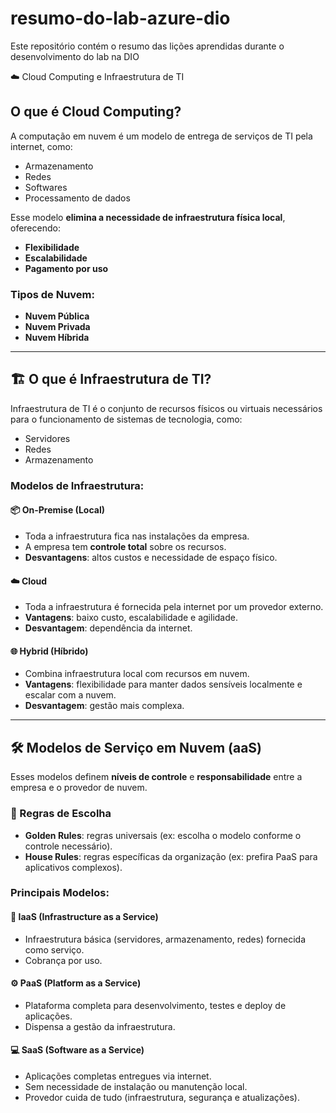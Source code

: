 # resumo-do-lab-azure-dio
Este repositório contém o resumo das lições aprendidas durante o desenvolvimento do lab na DIO

☁️ Cloud Computing e Infraestrutura de TI

## O que é Cloud Computing?

A computação em nuvem é um modelo de entrega de serviços de TI pela internet, como:

- Armazenamento
- Redes
- Softwares
- Processamento de dados

Esse modelo **elimina a necessidade de infraestrutura física local**, oferecendo:

- **Flexibilidade**
- **Escalabilidade**
- **Pagamento por uso**

### Tipos de Nuvem:

- **Nuvem Pública**  
- **Nuvem Privada**  
- **Nuvem Híbrida**

---

## 🏗️ O que é Infraestrutura de TI?

Infraestrutura de TI é o conjunto de recursos físicos ou virtuais necessários para o funcionamento de sistemas de tecnologia, como:

- Servidores
- Redes
- Armazenamento

### Modelos de Infraestrutura:

#### 📦 On-Premise (Local)

- Toda a infraestrutura fica nas instalações da empresa.
- A empresa tem **controle total** sobre os recursos.
- **Desvantagens**: altos custos e necessidade de espaço físico.

#### ☁️ Cloud

- Toda a infraestrutura é fornecida pela internet por um provedor externo.
- **Vantagens**: baixo custo, escalabilidade e agilidade.
- **Desvantagem**: dependência da internet.

#### 🌐 Hybrid (Híbrido)

- Combina infraestrutura local com recursos em nuvem.
- **Vantagens**: flexibilidade para manter dados sensíveis localmente e escalar com a nuvem.
- **Desvantagem**: gestão mais complexa.

---

## 🛠️ Modelos de Serviço em Nuvem (aaS)

Esses modelos definem **níveis de controle** e **responsabilidade** entre a empresa e o provedor de nuvem.

### 📌 Regras de Escolha

- **Golden Rules**: regras universais (ex: escolha o modelo conforme o controle necessário).
- **House Rules**: regras específicas da organização (ex: prefira PaaS para aplicativos complexos).

### Principais Modelos:

#### 🧱 IaaS (Infrastructure as a Service)

- Infraestrutura básica (servidores, armazenamento, redes) fornecida como serviço.
- Cobrança por uso.

#### ⚙️ PaaS (Platform as a Service)

- Plataforma completa para desenvolvimento, testes e deploy de aplicações.
- Dispensa a gestão da infraestrutura.

#### 💻 SaaS (Software as a Service)

- Aplicações completas entregues via internet.
- Sem necessidade de instalação ou manutenção local.
- Provedor cuida de tudo (infraestrutura, segurança e atualizações).
